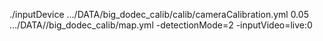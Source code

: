 ./inputDevice .../DATA/big_dodec_calib/calib/cameraCalibration.yml 0.05 .../DATA//big_dodec_calib/map.yml -detectionMode=2 -inputVideo=live:0